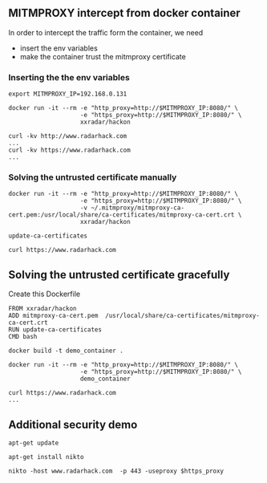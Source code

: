 ## MITMPROXY intercept from docker container
In order to intercept the traffic form the container, we need
- insert the env variables
- make the container trust the mitmproxy certificate

### Inserting the the env variables
```
export MITMPROXY_IP=192.168.0.131

docker run -it --rm -e "http_proxy=http://$MITMPROXY_IP:8080/" \
                    -e "https_proxy=http://$MITMPROXY_IP:8080/" \
                    xxradar/hackon
```

```
curl -kv http://www.radarhack.com
...
curl -kv https://www.radarhack.com
...
```


### Solving the untrusted certificate manually
```
docker run -it --rm -e "http_proxy=http://$MITMPROXY_IP:8080/" \
                    -e "https_proxy=http://$MITMPROXY_IP:8080/" \
                    -v ~/.mitmproxy/mitmproxy-ca-cert.pem:/usr/local/share/ca-certificates/mitmproxy-ca-cert.crt \
                    xxradar/hackon
```
```
update-ca-certificates
```
```
curl https://www.radarhack.com
```
## Solving the untrusted certificate gracefully
Create this Dockerfile
```
FROM xxradar/hackon
ADD mitmproxy-ca-cert.pem  /usr/local/share/ca-certificates/mitmproxy-ca-cert.crt
RUN update-ca-certificates
CMD bash
```
```
docker build -t demo_container .
```
```
docker run -it --rm -e "http_proxy=http://$MITMPROXY_IP:8080/" \
                    -e "https_proxy=http://$MITMPROXY_IP:8080/" \
                    demo_container
```
```
curl https://www.radarhack.com
...
```
## Additional security demo
```
apt-get update 
```
```
apt-get install nikto
```
```
nikto -host www.radarhack.com  -p 443 -useproxy $https_proxy
```
